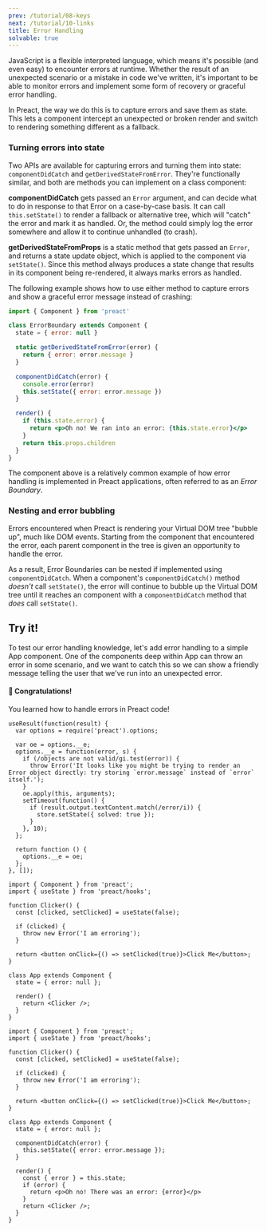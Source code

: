 ```yaml
---
prev: /tutorial/08-keys
next: /tutorial/10-links
title: Error Handling
solvable: true
---
```


JavaScript is a flexible interpreted language, which means it's possible (and even easy)
to encounter errors at runtime. Whether the result of an unexpected scenario or a mistake
in code we've written, it's important to be able to monitor errors and implement some form
of recovery or graceful error handling.

In Preact, the way we do this is to capture errors and save them as state. This lets
a component intercept an unexpected or broken render and switch to rendering something
different as a fallback.

### Turning errors into state

Two APIs are available for capturing errors and turning them into state:
`componentDidCatch` and `getDerivedStateFromError`. They're functionally similar,
and both are methods you can implement on a class component:

**componentDidCatch** gets passed an `Error` argument, and can decide what to do
in response to that Error on a case-by-case basis. It can call `this.setState()`
to render a fallback or alternative tree, which will "catch" the error and mark
it as handled. Or, the method could simply log the error somewhere and allow it
to continue unhandled (to crash).

**getDerivedStateFromProps** is a static method that gets passed an `Error`,
and returns a state update object, which is applied to the component via
`setState()`. Since this method always produces a state change that results
in its component being re-rendered, it always marks errors as handled.

The following example shows how to use either method to capture errors
and show a graceful error message instead of crashing:

```jsx
import { Component } from 'preact'

class ErrorBoundary extends Component {
  state = { error: null }

  static getDerivedStateFromError(error) {
    return { error: error.message }
  }

  componentDidCatch(error) {
    console.error(error)
    this.setState({ error: error.message })
  }

  render() {
    if (this.state.error) {
      return <p>Oh no! We ran into an error: {this.state.error}</p>
    }
    return this.props.children
  }
}
```

The component above is a relatively common example of how error handling is
implemented in Preact applications, often referred to as an _Error Boundary_.

### Nesting and error bubbling

Errors encountered when Preact is rendering your Virtual DOM tree "bubble up",
much like DOM events. Starting from the component that encountered the error,
each parent component in the tree is given an opportunity to handle the error.

As a result, Error Boundaries can be nested if implemented using `componentDidCatch`.
When a component's `componentDidCatch()` method _doesn't_ call `setState()`, the
error will continue to bubble up the Virtual DOM tree until it reaches an component
with a `componentDidCatch` method that _does_ call `setState()`.

## Try it!

To test our error handling knowledge, let's add error handling to a simple App
component. One of the components deep within App can throw an error in some
scenario, and we want to catch this so we can show a friendly message telling
the user that we've run into an unexpected error.

<solution>
  <h4>🎉 Congratulations!</h4>
  <p>You learned how to handle errors in Preact code!</p>
</solution>


```js:setup
useResult(function(result) {
  var options = require('preact').options;

  var oe = options.__e;
  options.__e = function(error, s) {
    if (/objects are not valid/gi.test(error)) {
      throw Error('It looks like you might be trying to render an Error object directly: try storing `error.message` instead of `error` itself.');
    }
    oe.apply(this, arguments);
    setTimeout(function() {
      if (result.output.textContent.match(/error/i)) {
        store.setState({ solved: true });
      }
    }, 10);
  };

  return function () {
    options.__e = oe;
  };
}, []);
```


```jsx:repl-initial
import { Component } from 'preact';
import { useState } from 'preact/hooks';

function Clicker() {
  const [clicked, setClicked] = useState(false);

  if (clicked) {
    throw new Error('I am erroring');
  }

  return <button onClick={() => setClicked(true)}>Click Me</button>;
}

class App extends Component {
  state = { error: null };

  render() {
    return <Clicker />;
  }
}
```

```jsx:repl-final
import { Component } from 'preact';
import { useState } from 'preact/hooks';

function Clicker() {
  const [clicked, setClicked] = useState(false);

  if (clicked) {
    throw new Error('I am erroring');
  }

  return <button onClick={() => setClicked(true)}>Click Me</button>;
}

class App extends Component {
  state = { error: null };

  componentDidCatch(error) {
    this.setState({ error: error.message });
  }

  render() {
    const { error } = this.state;
    if (error) {
      return <p>Oh no! There was an error: {error}</p>
    }
    return <Clicker />;
  }
}
```
